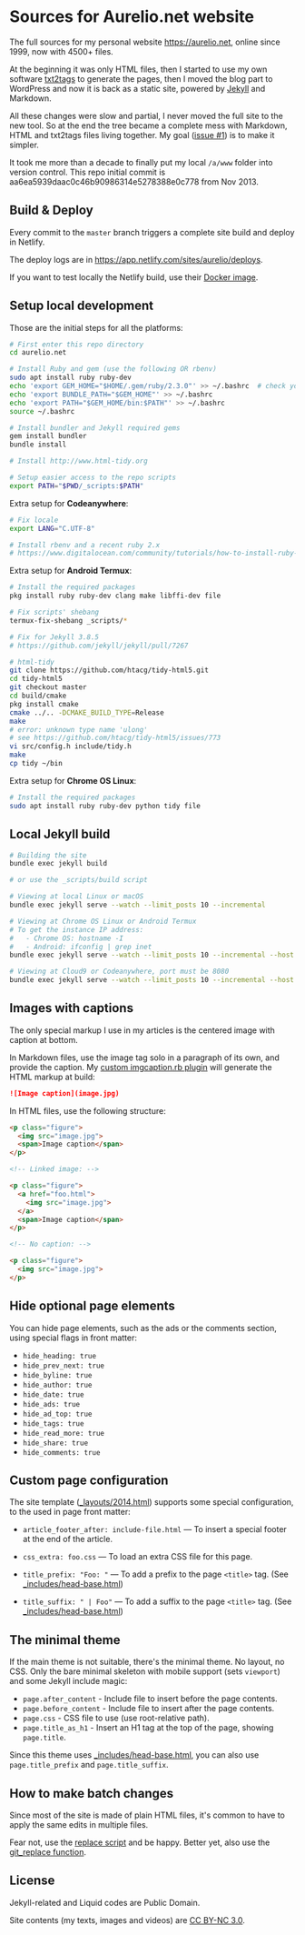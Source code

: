# Sources for Aurelio.net website

The full sources for my personal website https://aurelio.net, online since 1999, now with 4500+ files.

At the beginning it was only HTML files, then I started to use my own software [txt2tags](http://txt2tags.org) to generate the pages, then I moved the blog part to WordPress and now it is back as a static site, powered by [Jekyll](http://jekyllrb.com/) and Markdown.

All these changes were slow and partial, I never moved the full site to the new tool. So at the end the tree became a complete mess with Markdown, HTML and txt2tags files living together. My goal ([issue #1](https://github.com/aureliojargas/aurelio.net/issues/1)) is to make it simpler.

It took me more than a decade to finally put my local `/a/www` folder into version control. This repo initial commit is aa6ea5939daac0c46b90986314e5278388e0c778 from Nov 2013.

## Build & Deploy

Every commit to the `master` branch triggers a complete site build and deploy in Netlify.

The deploy logs are in https://app.netlify.com/sites/aurelio/deploys.

If you want to test locally the Netlify build, use their [Docker image](https://github.com/netlify/build-image).

## Setup local development

Those are the initial steps for all the platforms:

```bash
# First enter this repo directory
cd aurelio.net

# Install Ruby and gem (use the following OR rbenv)
sudo apt install ruby ruby-dev
echo 'export GEM_HOME="$HOME/.gem/ruby/2.3.0"' >> ~/.bashrc  # check your ruby version
echo 'export BUNDLE_PATH="$GEM_HOME"' >> ~/.bashrc
echo 'export PATH="$GEM_HOME/bin:$PATH"' >> ~/.bashrc
source ~/.bashrc

# Install bundler and Jekyll required gems
gem install bundler
bundle install

# Install http://www.html-tidy.org

# Setup easier access to the repo scripts
export PATH="$PWD/_scripts:$PATH"
```

Extra setup for **Codeanywhere**:

```bash
# Fix locale
export LANG="C.UTF-8"

# Install rbenv and a recent ruby 2.x
# https://www.digitalocean.com/community/tutorials/how-to-install-ruby-on-rails-with-rbenv-on-debian-8
```

Extra setup for **Android Termux**:

```bash
# Install the required packages
pkg install ruby ruby-dev clang make libffi-dev file

# Fix scripts' shebang
termux-fix-shebang _scripts/*

# Fix for Jekyll 3.8.5
# https://github.com/jekyll/jekyll/pull/7267

# html-tidy
git clone https://github.com/htacg/tidy-html5.git
cd tidy-html5
git checkout master
cd build/cmake
pkg install cmake
cmake ../.. -DCMAKE_BUILD_TYPE=Release
make
# error: unknown type name 'ulong'
# see https://github.com/htacg/tidy-html5/issues/773
vi src/config.h include/tidy.h
make
cp tidy ~/bin
```

Extra setup for **Chrome OS Linux**:

```bash
# Install the required packages
sudo apt install ruby ruby-dev python tidy file
```

## Local Jekyll build

```bash
# Building the site
bundle exec jekyll build

# or use the _scripts/build script

# Viewing at local Linux or macOS
bundle exec jekyll serve --watch --limit_posts 10 --incremental

# Viewing at Chrome OS Linux or Android Termux
# To get the instance IP address:
#   - Chrome OS: hostname -I
#   - Android: ifconfig | grep inet
bundle exec jekyll serve --watch --limit_posts 10 --incremental --host 0.0.0.0

# Viewing at Cloud9 or Codeanywhere, port must be 8080
bundle exec jekyll serve --watch --limit_posts 10 --incremental --host 0.0.0.0 --port 8080
```

## Images with captions

The only special markup I use in my articles is the centered image with caption at bottom.

In Markdown files, use the image tag solo in a paragraph of its own, and provide the caption. My [custom imgcaption.rb plugin](https://github.com/aureliojargas/aurelio.net/blob/master/_plugins/imgcaption.rb) will generate the HTML markup at build:

```md
![Image caption](image.jpg)
```

In HTML files, use the following structure:

```html
<p class="figure">
  <img src="image.jpg">
  <span>Image caption</span>
</p>

<!-- Linked image: -->

<p class="figure">
  <a href="foo.html">
    <img src="image.jpg">
  </a>
  <span>Image caption</span>
</p>

<!-- No caption: -->

<p class="figure">
  <img src="image.jpg">
</p>
```

## Hide optional page elements

You can hide page elements, such as the ads or the comments section, using special flags in front matter:

- `hide_heading: true`
- `hide_prev_next: true`
- `hide_byline: true`
- `hide_author: true`
- `hide_date: true`
- `hide_ads: true`
- `hide_ad_top: true`
- `hide_tags: true`
- `hide_read_more: true`
- `hide_share: true`
- `hide_comments: true`

## Custom page configuration

The site template ([\_layouts/2014.html](https://github.com/aureliojargas/aurelio.net/blob/master/_layouts/2014.html)) supports some special configuration, to the used in page front matter:

- `article_footer_after: include-file.html` — To insert a special footer at the end of the article.

- `css_extra: foo.css` — To load an extra CSS file for this page.

- `title_prefix: "Foo: "` — To add a prefix to the page `<title>` tag. (See [\_includes/head-base.html](https://github.com/aureliojargas/aurelio.net/blob/master/_includes/head-base.html))

- `title_suffix: " | Foo"` — To add a suffix to the page `<title>` tag. (See [\_includes/head-base.html](https://github.com/aureliojargas/aurelio.net/blob/master/_includes/head-base.html))

## The minimal theme

If the main theme is not suitable, there's the minimal theme. No layout, no CSS. Only the bare minimal skeleton with mobile support (sets `viewport`) and some Jekyll include magic:

- `page.after_content` - Include file to insert before the page contents.
- `page.before_content` - Include file to insert after the page contents.
- `page.css` - CSS file to use (use root-relative path).
- `page.title_as_h1` - Insert an H1 tag at the top of the page, showing `page.title`.

Since this theme uses [\_includes/head-base.html](https://github.com/aureliojargas/aurelio.net/blob/master/_includes/head-base.html), you can also use `page.title_prefix` and `page.title_suffix`.

## How to make batch changes

Since most of the site is made of plain HTML files, it's common to have to apply the same edits in multiple files.

Fear not, use the [replace script](https://github.com/aureliojargas/replace) and be happy. Better yet, also use the [git\_replace function](https://github.com/aureliojargas/dotfiles/blob/master/.gitbash).

## License

Jekyll-related and Liquid codes are Public Domain.

Site contents (my texts, images and videos) are [CC BY-NC 3.0](http://creativecommons.org/licenses/by-nc/3.0/).
